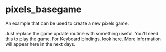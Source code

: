 # pixels_basegame
An example that can be used to create a new pixels game.

Just replace the game update routine with something useful. You'll need [this](https://github.com/HackerspaceBremen/pygame-ledpixels) to play the game. For Keyboard bindings, look [here](https://gist.github.com/jh0ker/8a63a66d368d7b48c89d). More information will appear here in the next days.
